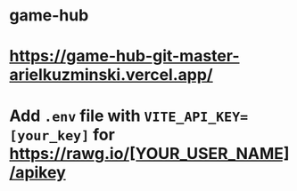 # game-hub

# https://game-hub-git-master-arielkuzminski.vercel.app/

# Add `.env` file with `VITE_API_KEY=[your_key]` for https://rawg.io/[YOUR_USER_NAME]/apikey
